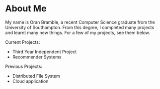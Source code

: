 # **About Me**

My name is Oran Bramble, a recent Computer Science graduate from the University of Southampton. From this degree, I completed many projects and learnt many new things. For a few of my projects, see them below.

Current Projects:

- Third Year Independent Project
- Recommender Systems

Previous Projects:

- Distributed File System
- Cloud application





